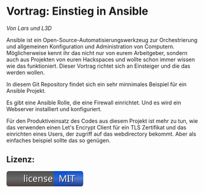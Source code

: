  Vortrag: Einstieg in Ansible
=============================
*Von Lars und L3D*

Ansible ist ein Open-Source-Automatisierungswerkzeug zur Orchestrierung und allgemeinen Konfiguration und Administration von Computern. Möglicherweise kennt ihr das nicht nur von eurem Arbeitgeber, sondern auch aus Projekten von euren Hackspaces und wollte schon immer wissen wie das funktioniert. Dieser Vortrag richtet sich an Einsteiger und die das werden wollen.

In diesem Git Repository findet sich ein sehr minnimales Beispiel für ein Ansible Projekt.

Es gibt eine Ansible Rolle, die eine Firewall einrichtet. Und es wird ein Webserver installiert und konfiguriert.

Für den Produktiveinsatz des Codes aus diesem Projekt ist mehr zu tun, wie das verwenden einen Let's Encrypt Client für ein TLS Zertifikat und das einrichten eines Users, der zugriff auf das webdirectory bekommt. Aber als einfaches beispiel sollte das so genügen.

## Lizenz:
[![MIT License](.github/license.svg)](LICENSE)
